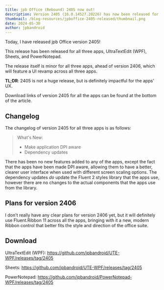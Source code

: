 ```yaml
---
title: jpb Office (Rebound) 2405 now out!
description: Version 2405 (16.0.14527.20226) has now been released for all three apps.
thumbnail: /blog-resources/jpboffice-2405-released/thumbnail.png
date: 2024-05-30
author: jpbandroid
---
```


Today, I have released jpb Office version 2405!

This release has been released for all three apps, UltraTextEdit (WPF), Sheets, and PowerNotepad.

The release itself is minor for all three apps, ahead of version 2406, which will feature a UI revamp across all three apps.

**TL;DR**: 2405 is not a huge release, but is definitely impactful for the apps' UX.

Download links of version 2405 for all the apps can be found at the bottom of the article.
## Changelog
The changelog of version 2405 for all three apps is as follows:
>What's New:
>
>- Make application DPI aware
>- Dependency updates

There has been no new features added to any of the apps, except the fact that the apps have been made DPI aware, allowing them to have a better, clearer user interface when used with different screen scaling options.
The dependency updates *do* update the Fluent 2 styles library that the apps use, however there are no changes to the actual components that the apps use from the library.
## Plans for version 2406
I don't really have any clear plans for version 2406 yet, but it will definitely use Fluent.Ribbon 11 across all the apps, bringing with it a new, modern Ribbon control that better fits the style and direction of the office suite.
## Download
UltraTextEdit (WPF): https://github.com/jpbandroid/UTE-WPF/releases/tag/2405

Sheets: https://github.com/jpbandroid/UTE-WPF/releases/tag/2405

PowerNotepad: https://github.com/jpbandroid/PowerNotepad-WPF/releases/tag/2405